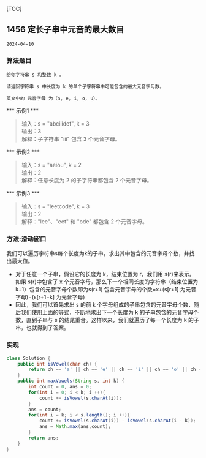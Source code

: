[TOC]
## 1456 定长子串中元音的最大数目
```
2024-04-10
```
### 算法题目
```
给你字符串 s 和整数 k 。

请返回字符串 s 中长度为 k 的单个子字符串中可能包含的最大元音字母数。

英文中的 元音字母 为（a, e, i, o, u）。
```
*** 示例1 ***
> 输入：s = "abciiidef", k = 3         
> 输出：3     
> 解释：子字符串 "iii" 包含 3 个元音字母。          

*** 示例2 ***
> 输入：s = "aeiou", k = 2       
> 输出：2        
> 解释：任意长度为 2 的子字符串都包含 2 个元音字母。          

*** 示例3 ***
> 输入：s = "leetcode", k = 3       
> 输出：2      
> 解释："lee"、"eet" 和 "ode" 都包含 2 个元音字母。

### 方法:滑动窗口
我们可以遍历字符串s每个长度为k的子串，求出其中包含的元音字母个数，并找出最大值。

+ 对于任意一个子串，假设它的长度为 k，结束位置为 r，我们用 s(r)来表示。如果 s(r)中包含了 x 个元音字母，那么下一个相同长度的字符串（结束位置为 k+1）包含的元音字母个数即为s(r+1) 包含元音字母的个数=x+(s[r+1] 为元音字母)−(s[r+1−k] 为元音字母)
+ 因此，我们可以首先求出 s 的前 k 个字母组成的子串包含的元音字母个数，随后我们使用上面的等式，不断地求出下一个长度为 k 的子串包含的元音字母个数，直到子串与 s 的结尾重合。这样以来，我们就遍历了每一个长度为 k 的子串，也就得到了答案。
### 实现
```java
class Solution {
    public int isVowel(char ch) {
        return ch == 'a' || ch == 'e' || ch == 'i' || ch == 'o' || ch == 'u' ? 1 : 0;
    }
    public int maxVowels(String s, int k) {
        int count = 0, ans = 0;
        for(int i = 0; i < k; i ++){
            count += isVowel(s.charAt(i));
        }
        ans = count;
        for(int i = k; i < s.length(); i ++){
            count += isVowel(s.charAt(i)) - isVowel(s.charAt(i - k));
            ans = Math.max(ans,count);
        }
        return ans;
    }
}
```